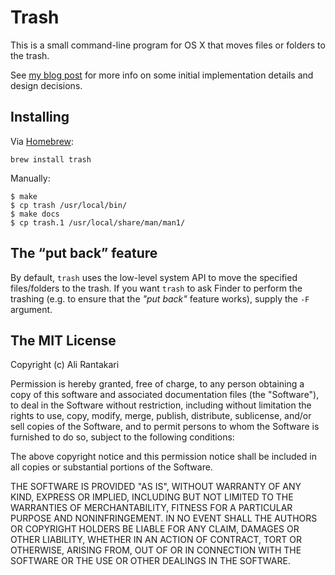# Trash

This is a small command-line program for OS X that moves files or folders to the trash.

See [my blog post][post] for more info on some initial implementation details and design decisions.

[post]: http://hasseg.org/blog/post/406/trash-files-from-the-os-x-command-line/


## Installing

Via [Homebrew]:

    brew install trash

Manually:

    $ make
    $ cp trash /usr/local/bin/
    $ make docs
    $ cp trash.1 /usr/local/share/man/man1/


[Homebrew]: http://brew.sh


## The “put back” feature

By default, `trash` uses the low-level system API to move the specified files/folders to the trash. If you want `trash` to ask Finder to perform the trashing (e.g. to ensure that the _"put back"_ feature works), supply the `-F` argument.



## The MIT License

Copyright (c) Ali Rantakari

Permission is hereby granted, free of charge, to any person obtaining a copy
of this software and associated documentation files (the "Software"), to deal
in the Software without restriction, including without limitation the rights
to use, copy, modify, merge, publish, distribute, sublicense, and/or sell
copies of the Software, and to permit persons to whom the Software is
furnished to do so, subject to the following conditions:

The above copyright notice and this permission notice shall be included in
all copies or substantial portions of the Software.

THE SOFTWARE IS PROVIDED "AS IS", WITHOUT WARRANTY OF ANY KIND, EXPRESS OR
IMPLIED, INCLUDING BUT NOT LIMITED TO THE WARRANTIES OF MERCHANTABILITY,
FITNESS FOR A PARTICULAR PURPOSE AND NONINFRINGEMENT. IN NO EVENT SHALL THE
AUTHORS OR COPYRIGHT HOLDERS BE LIABLE FOR ANY CLAIM, DAMAGES OR OTHER
LIABILITY, WHETHER IN AN ACTION OF CONTRACT, TORT OR OTHERWISE, ARISING FROM,
OUT OF OR IN CONNECTION WITH THE SOFTWARE OR THE USE OR OTHER DEALINGS IN
THE SOFTWARE.

